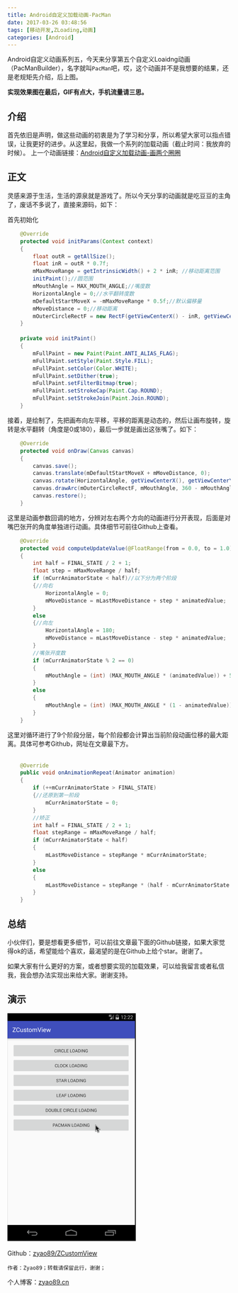 ```yaml
---
title: Android自定义加载动画-PacMan
date: 2017-03-26 03:48:56
tags: [移动开发,ZLoading,动画]
categories: [Android]
---
```

Android自定义动画系列五，今天来分享第五个自定义Loaidng动画（PacManBuilder），名字就叫`PacMan`吧，哎，这个动画并不是我想要的结果，还是老规矩先介绍，后上图。

**实现效果图在最后，GIF有点大，手机流量请三思。**

<!--more-->

## 介绍

首先依旧是声明，做这些动画的初衷是为了学习和分享，所以希望大家可以指点错误，让我更好的进步。从这里起，我做一个系列的加载动画（截止时间：我放弃的时候）。
上一个动画链接：[Android自定义加载动画-画两个圈圈](https://zyao89.cn/2017/03/25/Android自定义加载动画-DoubleCircleBuilder/)

## 正文

灵感来源于生活，生活的源泉就是游戏了。所以今天分享的动画就是吃豆豆的主角了，废话不多说了，直接来源码，如下：

首先初始化

```java
    @Override
    protected void initParams(Context context)
    {
        float outR = getAllSize();
        float inR = outR * 0.7f;
        mMaxMoveRange = getIntrinsicWidth() + 2 * inR; //移动距离范围
        initPaint();//圆范围
        mMouthAngle = MAX_MOUTH_ANGLE;//嘴度数
        HorizontalAngle = 0;//水平翻转度数
        mDefaultStartMoveX = -mMaxMoveRange * 0.5f;//默认偏移量
        mMoveDistance = 0;//移动距离
        mOuterCircleRectF = new RectF(getViewCenterX() - inR, getViewCenterY() - inR, getViewCenterX() + inR, getViewCenterY() + inR);
    }

    private void initPaint()
    {
        mFullPaint = new Paint(Paint.ANTI_ALIAS_FLAG);
        mFullPaint.setStyle(Paint.Style.FILL);
        mFullPaint.setColor(Color.WHITE);
        mFullPaint.setDither(true);
        mFullPaint.setFilterBitmap(true);
        mFullPaint.setStrokeCap(Paint.Cap.ROUND);
        mFullPaint.setStrokeJoin(Paint.Join.ROUND);
    }

```

接着，是绘制了，先把画布向左平移，平移的距离是动态的，然后让画布旋转，旋转是水平翻转（角度是0或180），最后一步就是画出这张嘴了。如下：

```java
    @Override
    protected void onDraw(Canvas canvas)
    {
        canvas.save();
        canvas.translate(mDefaultStartMoveX + mMoveDistance, 0);
        canvas.rotate(HorizontalAngle, getViewCenterX(), getViewCenterY());
        canvas.drawArc(mOuterCircleRectF, mMouthAngle, 360 - mMouthAngle * 2, true, mFullPaint);
        canvas.restore();
    }

```

这里是动画参数回调的地方，分辨对左右两个方向的动画进行分开表现，后面是对嘴巴张开的角度单独进行动画。具体细节可前往Github上查看。

```java
    @Override
    protected void computeUpdateValue(@FloatRange(from = 0.0, to = 1.0) float animatedValue)
    {
        int half = FINAL_STATE / 2 + 1;
        float step = mMaxMoveRange / half;
        if (mCurrAnimatorState < half)//以下分为两个阶段
        {//向右
            HorizontalAngle = 0;
            mMoveDistance = mLastMoveDistance + step * animatedValue;
        }
        else
        {//向左
            HorizontalAngle = 180;
            mMoveDistance = mLastMoveDistance - step * animatedValue;
        }
        //嘴张开度数
        if (mCurrAnimatorState % 2 == 0)
        {
            mMouthAngle = (int) (MAX_MOUTH_ANGLE * (animatedValue)) + 5;
        }
        else
        {
            mMouthAngle = (int) (MAX_MOUTH_ANGLE * (1 - animatedValue)) + 5;
        }
    }

```

这里对循环进行了9个阶段分层，每个阶段都会计算出当前阶段动画位移的最大距离。具体可参考Github，网址在文章最下方。

```java

    @Override
    public void onAnimationRepeat(Animator animation)
    {
        if (++mCurrAnimatorState > FINAL_STATE)
        {//还原到第一阶段
            mCurrAnimatorState = 0;
        }
        //矫正
        int half = FINAL_STATE / 2 + 1;
        float stepRange = mMaxMoveRange / half;
        if (mCurrAnimatorState < half)
        {
            mLastMoveDistance = stepRange * mCurrAnimatorState;
        }
        else
        {
            mLastMoveDistance = stepRange * (half - mCurrAnimatorState % half);
        }
    }

```

## 总结

小伙伴们，要是想看更多细节，可以前往文章最下面的Github链接，如果大家觉得ok的话，希望能给个喜欢，最渴望的是在Github上给个star。谢谢了。

如果大家有什么更好的方案，或者想要实现的加载效果，可以给我留言或者私信我，我会想办法实现出来给大家。谢谢支持。

## 演示

![动画效果演示](./pac_man.gif)

Github：[zyao89/ZCustomView](https://github.com/zyao89/ZCustomView)

`作者：Zyao89；转载请保留此行，谢谢；`

个人博客：[zyao89.cn](http://zyao89.github.io)
